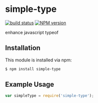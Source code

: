 simple-type
========
[![build status](https://secure.travis-ci.org/ruanyl/simple-type.svg)](http://travis-ci.org/ruanyl/simple-type)
[![NPM version](https://badge.fury.io/js/simple-type.svg)](http://badge.fury.io/js/simple-type)

enhance javascript typeof

## Installation

This module is installed via npm:

``` bash
$ npm install simple-type
```

## Example Usage

``` js
var simpleType = require('simple-type');
```

